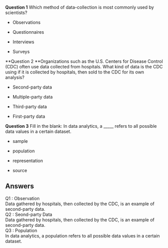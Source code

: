 **Question 1**
Which method of data-collection is most commonly used by scientists?  


+ Observations


+ Questionnaires


+ Interviews


+ Surveys  
  
**Question 2 **Organizations such as the U.S. Centers for Disease Control (CDC) often use data collected from hospitals. What kind of data is the CDC using if it is collected by hospitals, then sold to the CDC for its own analysis? 

+ Second-party data


+ Multiple-party data


+ Third-party data


+ First-party data  
  
**Question 3** Fill in the blank: In data analytics, a _____ refers to all possible data values in a certain dataset. 
  
+ sample


+ population


+ representation


+ source


## Answers 
Q1 : Observation  
Data gathered by hospitals, then collected by the CDC, is an example of second-party data.  
Q2 : Seond-party Data  
Data gathered by hospitals, then collected by the CDC, is an example of second-party data.   
Q3 : Population  
In data analytics, a population refers to all possible data values in a certain dataset. 
